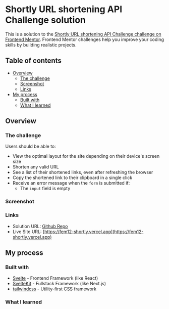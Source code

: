 # Shortly URL shortening API Challenge solution

This is a solution to the [Shortly URL shortening API Challenge challenge on Frontend Mentor](https://www.frontendmentor.io/challenges/url-shortening-api-landing-page-2ce3ob-G). Frontend Mentor challenges help you improve your coding skills by building realistic projects.

## Table of contents

-   [Overview](#overview)
    -   [The challenge](#the-challenge)
    -   [Screenshot](#screenshot)
    -   [Links](#links)
-   [My process](#my-process)
    -   [Built with](#built-with)
    -   [What I learned](#what-i-learned)

## Overview

### The challenge

Users should be able to:

-   View the optimal layout for the site depending on their device's screen size
-   Shorten any valid URL
-   See a list of their shortened links, even after refreshing the browser
-   Copy the shortened link to their clipboard in a single click
-   Receive an error message when the `form` is submitted if:
    -   The `input` field is empty

### Screenshot

<!-- <img src="./screenshots/mobile.jpg" alt="Mobile Screenshot" height="500px" style="margin: 16px">
<img src="./screenshots/desktop.png" alt="Desktop Screenshot" height="500px" style="margin: 16px"> -->

### Links

-   Solution URL: [Github Repo](https://github.com/shobhit-gupta/fem12-shortly)
-   Live Site URL: [https://fem12-shortly.vercel.app](https://fem12-shortly.vercel.app)

## My process

### Built with

-   [Svelte](https://svelte.dev/) - Frontend Framework (like React)
-   [SvelteKit](https://kit.svelte.dev/) - Fullstack Framework (like Next.js)
-   [tailwindcss](https://tailwindcss.com/) - Utility-first CSS framework

### What I learned

<!-- - Reallife like dev environment. First Sveltekit + tailwindcss + Vercel project developed with
  - Agile approach
  - Multiple environments from the start
  - Develop then refactor style coding for almost every incremental change.
- CSS only Hamburger menu with tailwindcss
- Reuse of same Navigation HTML component on 3 instances with different styles
- Underline animation with tailwindcss
- Revisited z-index fundamentals
- `whitespace-pre` class -->
